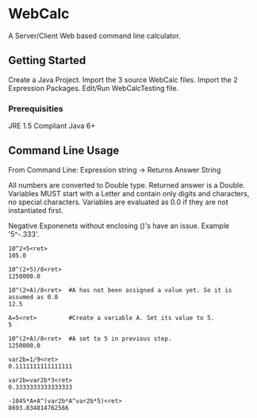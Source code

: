 # WebCalc

A Server/Client Web based command line calculator.

## Getting Started

Create a Java Project. 
Import the 3 source WebCalc files.
Import the 2 Expression Packages.
Edit/Run WebCalcTesting file.

### Prerequisities

JRE 1.5 Compliant
Java 6+

## Command Line Usage

From Command Line:
  Expression string -> Returns Answer String
  
All numbers are converted to Double type. Returned answer is a Double.
Variables MUST start with a Letter and contain only digits and characters, no special characters.
Variables are evaluated as 0.0 if they are not instantiated first.

Negative Exponenets without enclosing ()'s have an issue. Example '5^-.333'.

```
10^2+5<ret>
105.0

10^(2+5)/8<ret>
1250000.0

10^(2+A)/8<ret>  #A has not been assigned a value yet. So it is assumed as 0.0
12.5

A=5<ret>         #Create a variable A. Set its value to 5.
5

10^(2+A)/8<ret>  #A set to 5 in previous step.
1250000.0

var2b=1/9<ret>
0.1111111111111111

var2b=var2b*3<ret>
0.3333333333333333

-1045*A+A^(var2b*A^var2b*5)<ret>
8693.834814762566
```
